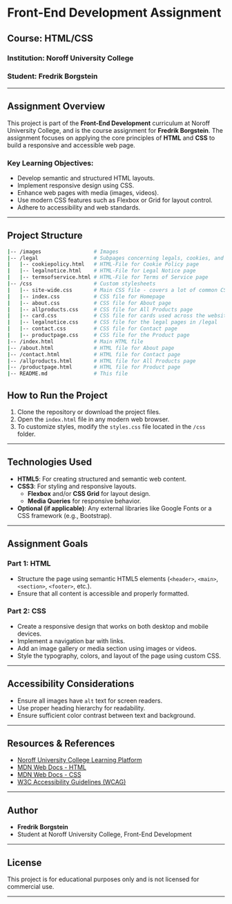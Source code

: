 # Front-End Development Assignment

## Course: HTML/CSS

### Institution: Noroff University College

### Student: Fredrik Borgstein

---

## Assignment Overview

This project is part of the **Front-End Development** curriculum at Noroff University College, and is the course assignment for **Fredrik Borgstein**. The assignment focuses on applying the core principles of **HTML** and **CSS** to build a responsive and accessible web page.

### Key Learning Objectives:

- Develop semantic and structured HTML layouts.
- Implement responsive design using CSS.
- Enhance web pages with media (images, videos).
- Use modern CSS features such as Flexbox or Grid for layout control.
- Adhere to accessibility and web standards.

---

## Project Structure

```bash
|-- /images                 # Images
|-- /legal                  # Subpages concerning legals, cookies, and terms
|   |-- cookiepolicy.html   # HTML-File for Cookie Policy page
|   |-- legalnotice.html    # HTML-File for Legal Notice page
|   |-- termsofservice.html # HTML-File for Terms of Service page
|-- /css                    # Custom stylesheets
|   |-- site-wide.css       # Main CSS file - covers a lot of common CSS across pages
|   |-- index.css           # CSS file for Homepage
|   |-- about.css           # CSS file for About page
|   |-- allproducts.css     # CSS file for All Products page
|   |-- card.css            # CSS file for cards used across the website
|   |-- legalnotice.css     # CSS file for the legal pages in /legal
|   |-- contact.css         # CSS file for Contact page
|   |-- productpage.css     # CSS file for the Product page
|-- /index.html             # Main HTML file
|-- /about.html             # HTML file for About page
|-- /contact.html           # HTML file for Contact page
|-- /allproducts.html       # HTML file for All Products page
|-- /productpage.html       # HTML file for Product page
|-- README.md               # This file
```

## How to Run the Project

1. Clone the repository or download the project files.
2. Open the `index.html` file in any modern web browser.
3. To customize styles, modify the `styles.css` file located in the `/css` folder.

---

## Technologies Used

- **HTML5**: For creating structured and semantic web content.
- **CSS3**: For styling and responsive layouts.
  - **Flexbox** and/or **CSS Grid** for layout design.
  - **Media Queries** for responsive behavior.
- **Optional (if applicable)**: Any external libraries like Google Fonts or a CSS framework (e.g., Bootstrap).

---

## Assignment Goals

### Part 1: HTML

- Structure the page using semantic HTML5 elements (`<header>`, `<main>`, `<section>`, `<footer>`, etc.).
- Ensure that all content is accessible and properly formatted.

### Part 2: CSS

- Create a responsive design that works on both desktop and mobile devices.
- Implement a navigation bar with links.
- Add an image gallery or media section using images or videos.
- Style the typography, colors, and layout of the page using custom CSS.

---

## Accessibility Considerations

- Ensure all images have `alt` text for screen readers.
- Use proper heading hierarchy for readability.
- Ensure sufficient color contrast between text and background.

---

## Resources & References

- [Noroff University College Learning Platform](https://www.noroff.no/studier/fagskole/frontend-utvikling)
- [MDN Web Docs - HTML](https://developer.mozilla.org/en-US/docs/Web/HTML)
- [MDN Web Docs - CSS](https://developer.mozilla.org/en-US/docs/Web/CSS)
- [W3C Accessibility Guidelines (WCAG)](https://www.w3.org/WAI/standards-guidelines/wcag/)

---

## Author

- **Fredrik Borgstein**
- Student at Noroff University College, Front-End Development

---

## License

This project is for educational purposes only and is not licensed for commercial use.

---
